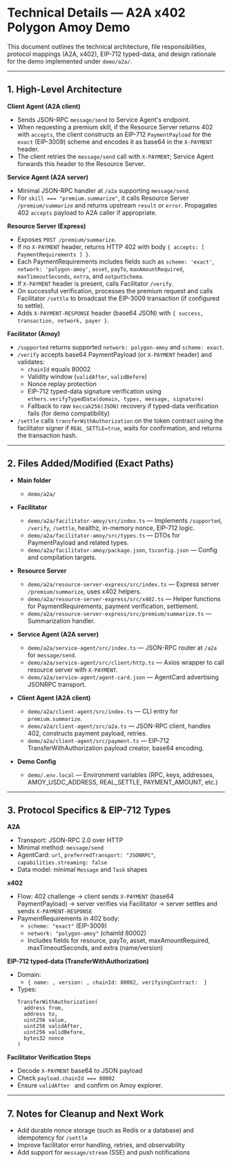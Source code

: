 # Technical Details — A2A x402 Polygon Amoy Demo

This document outlines the technical architecture, file responsibilities, protocol mappings (A2A, x402), EIP-712 typed-data, and design rationale for the demo implemented under `demo/a2a/`.

***

## 1. High-Level Architecture

**Client Agent (A2A client)**
- Sends JSON-RPC `message/send` to Service Agent's endpoint.
- When requesting a premium skill, if the Resource Server returns 402 with `accepts`, the client constructs an EIP-712 `PaymentPayload` for the `exact` (EIP-3009) scheme and encodes it as base64 in the `X-PAYMENT` header.
- The client retries the `message/send` call with `X-PAYMENT`; Service Agent forwards this header to the Resource Server.

**Service Agent (A2A server)**
- Minimal JSON-RPC handler at `/a2a` supporting `message/send`.
- For `skill === "premium.summarize"`, it calls Resource Server `/premium/summarize` and returns upstream `result` or `error`. Propagates 402 `accepts` payload to A2A caller if appropriate.

**Resource Server (Express)**
- Exposes `POST /premium/summarize`.
- If no `X-PAYMENT` header, returns HTTP 402 with body `{ accepts: [ PaymentRequirements ] }`.
- Each PaymentRequirements includes fields such as `scheme: 'exact'`, `network: 'polygon-amoy'`, `asset`, `payTo`, `maxAmountRequired`, `maxTimeoutSeconds`, `extra`, and `outputSchema`.
- If `X-PAYMENT` header is present, calls Facilitator `/verify`.
- On successful verification, processes the premium request and calls Facilitator `/settle` to broadcast the EIP-3009 transaction (if configured to settle).
- Adds `X-PAYMENT-RESPONSE` header (base64 JSON) with `{ success, transaction, network, payer }`.

**Facilitator (Amoy)**
- `/supported` returns supported `network: polygon-amoy` and `scheme: exact`.
- `/verify` accepts base64 PaymentPayload (or `X-PAYMENT` header) and validates:
  - `chainId` equals 80002
  - Validity window (`validAfter`, `validBefore`)
  - Nonce replay protection
  - EIP-712 typed-data signature verification using `ethers.verifyTypedData(domain, types, message, signature)`
  - Fallback to raw `keccak256(JSON)` recovery if typed-data verification fails (for demo compatibility)
- `/settle` calls `transferWithAuthorization` on the token contract using the facilitator signer if `REAL_SETTLE=true`, waits for confirmation, and returns the transaction hash.

***

## 2. Files Added/Modified (Exact Paths)

- **Main folder**
  - `demo/a2a/`

- **Facilitator**
  - `demo/a2a/facilitator-amoy/src/index.ts` — Implements `/supported`, `/verify`, `/settle`, healthz, in-memory nonce, EIP-712 logic.
  - `demo/a2a/facilitator-amoy/src/types.ts` — DTOs for PaymentPayload and related types.
  - `demo/a2a/facilitator-amoy/package.json`, `tsconfig.json` — Config and compilation targets.

- **Resource Server**
  - `demo/a2a/resource-server-express/src/index.ts` — Express server `/premium/summarize`, uses x402 helpers.
  - `demo/a2a/resource-server-express/src/x402.ts` — Helper functions for PaymentRequirements, payment verification, settlement.
  - `demo/a2a/resource-server-express/src/premium/summarize.ts` — Summarization handler.

- **Service Agent (A2A server)**
  - `demo/a2a/service-agent/src/index.ts` — JSON-RPC router at `/a2a` for `message/send`.
  - `demo/a2a/service-agent/src/client/http.ts` — Axios wrapper to call resource server with `X-PAYMENT`.
  - `demo/a2a/service-agent/agent-card.json` — AgentCard advertising JSONRPC transport.

- **Client Agent (A2A client)**
  - `demo/a2a/client-agent/src/index.ts` — CLI entry for `premium.summarize`.
  - `demo/a2a/client-agent/src/a2a.ts` — JSON-RPC client, handles 402, constructs payment payload, retries.
  - `demo/a2a/client-agent/src/payment.ts` — EIP‑712 TransferWithAuthorization payload creator, base64 encoding.

- **Demo Config**
  - `demo/.env.local` — Environment variables (RPC, keys, addresses, AMOY_USDC_ADDRESS, REAL_SETTLE, PAYMENT_AMOUNT, etc.)

***

## 3. Protocol Specifics & EIP-712 Types

**A2A**
- Transport: JSON-RPC 2.0 over HTTP
- Minimal method: `message/send`
- AgentCard: `url`, `preferredTransport: "JSONRPC"`, `capabilities.streaming: false`
- Data model: minimal `Message` and `Task` shapes

**x402**
- Flow: 402 challenge → client sends `X-PAYMENT` (base64 PaymentPayload) → server verifies via Facilitator → server settles and sends `X-PAYMENT-RESPONSE`
- PaymentRequirements in 402 body:
  - `scheme: "exact"` (EIP-3009)
  - `network: "polygon-amoy"` (chainId 80002)
  - Includes fields for resource, payTo, asset, maxAmountRequired, maxTimeoutSeconds, and extra (name/version)

**EIP-712 typed-data (TransferWithAuthorization)**
- Domain:
  - `{ name: , version: , chainId: 80002, verifyingContract:  }`
- Types:
  ```
  TransferWithAuthorization(
    address from,
    address to,
    uint256 value,
    uint256 validAfter,
    uint256 validBefore,
    bytes32 nonce
  )
  ```

**Facilitator Verification Steps**
- Decode `X-PAYMENT` base64 to JSON payload
- Check `payload.chainId === 80002`
- Ensure `validAfter ` and confirm on Amoy explorer.

***

## 7. Notes for Cleanup and Next Work

- Add durable nonce storage (such as Redis or a database) and idempotency for `/settle`
- Improve facilitator error handling, retries, and observability
- Add support for `message/stream` (SSE) and push notifications

